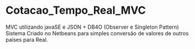 # Cotacao_Tempo_Real_MVC
MVC utilizando javaSE e JSON + DB4O (Observer e Singleton Pattern)
Sistema Criado no Netbeans para simples conversão de valores de outros países para Real.
